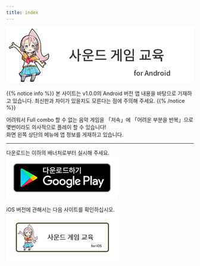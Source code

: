 ```yaml
---
title: index
---
```


![top banner](top_banner.ko.png)

{{% notice info %}}
본 사이트는 v1.0.0의 Android 버전 앱 내용을 바탕으로 기재하고 있습니다. 최신판과 차이가 있을지도 모른다는 점에 주의해 주세요.
{{% /notice %}}

어려워서 Full combo 할 수 없는 음악 게임을 「저속」에 「어려운 부분을 반복」으로 몇번이라도 의사적으로 플레이 할 수 있습니다!<br>화면 왼쪽 상단의 메뉴에 앱 정보를 게재하고 있습니다.

-------

다운로드는 이하의 배너처로부터 실시해 주세요.<br>
[![Google Play link](img_google-play-badge.ko.png#imgleft)](https://play.google.com/store/apps/details?id=jp.hyoromo.VideoSwing)
<div class="clear clear_box"></div>

iOS 버전에 관해서는 다음 사이트를 확인하십시오.<br>
[![Site link](img_banner_ios.ko.png#imgleft)](https://hyoromo.github.io/sound-game-training/ko/)
<div class="clear clear_box"></div>
